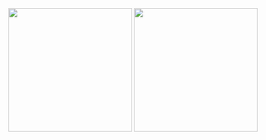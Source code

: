 <div align=center>
<img src="https://github-readme-stats.vercel.app/api?username=turulomio&show_icons=true" height="250"/> <img src="http://github-profile-summary-cards.vercel.app/api/cards/most-commit-language?username=turulomio" height="250" />
</div

